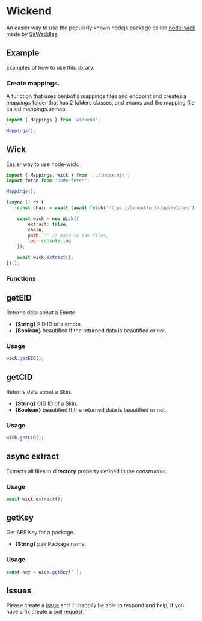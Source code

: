 # Wickend
An easier way to use the popularly known nodejs package called [node-wick](https://github.com/SirWaddles/node-wick) made by [SirWaddles](https://github.com/SirWaddles).

## Example
Examples of how to use this library.

### Create mappings.
A function that uses benbot's mappings files and endpoint and creates a *mappings* folder that has 2 folders classes, and enums and the mapping file called mappings.usmap.

```js
import { Mappings } from 'wickend';

Mappings();
```

## Wick
Easier way to use node-wick.

```js
import { Mappings, Wick } from '../index.mjs';
import fetch from 'node-fetch';

Mappings();

(async () => {
    const chain = await (await fetch('https://benbotfn.tk/api/v1/aes')).json();

    const wick = new Wick({
        extract: false,
        chain,
        path: '' // path to pak files,
        log: console.log
    });

    await wick.extract();
})();
```

### Functions

## getEID
Returns data about a Emote.

- **{String}** EID ID of a emote.
- **{Boolean}** beautified If the returned data is beautified or not.

### Usage
```js
wick.getEID();
```

## getCID
Returns data about a Skin.

- **{String}** CID ID of a Skin.
- **{Boolean}** beautified If the returned data is beautified or not.

### Usage
```js
wick.getCID();
```

## async extract
Extracts all files in **directory** property defined in the *constructor*.

### Usage
```js
await wick.extract();
```

## getKey
Get AES Key for a package.

- **{String}** pak Package name.

### Usage
```js
const key = wick.getKey('');
```

## Issues
Please create a [issue](https://github.com/Tectors/Wick/issues/new) and I'll happily be able to respond and help, if you have a fix create a [pull request](https://github.com/Tectors/Wick/compare).
